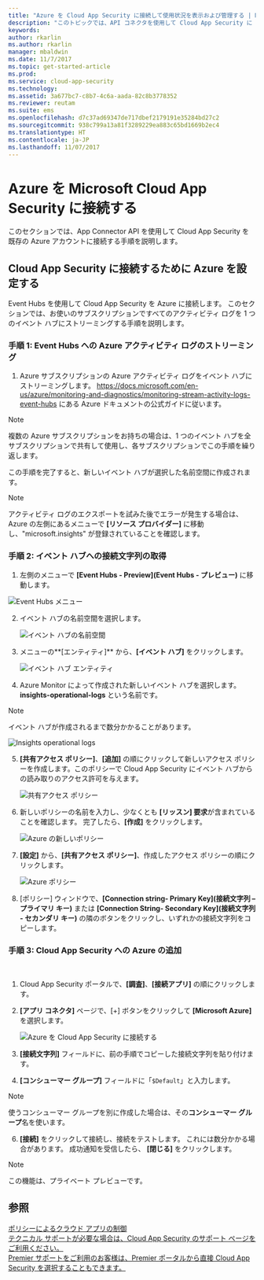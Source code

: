 ```yaml
---
title: "Azure を Cloud App Security に接続して使用状況を表示および管理する | Microsoft Docs"
description: "このトピックでは、API コネクタを使用して Cloud App Security に Azure を接続する方法について説明します。"
keywords: 
author: rkarlin
ms.author: rkarlin
manager: mbaldwin
ms.date: 11/7/2017
ms.topic: get-started-article
ms.prod: 
ms.service: cloud-app-security
ms.technology: 
ms.assetid: 3a677bc7-c8b7-4c6a-aada-82c8b3778352
ms.reviewer: reutam
ms.suite: ems
ms.openlocfilehash: d7c37ad69347de717dbef2179191e35284bd27c2
ms.sourcegitcommit: 938c799a13a81f3289229ea883c65bd1669b2ec4
ms.translationtype: HT
ms.contentlocale: ja-JP
ms.lasthandoff: 11/07/2017
---
```

# <a name="connect-azure-to-microsoft-cloud-app-security"></a>Azure を Microsoft Cloud App Security に接続する

このセクションでは、App Connector API を使用して Cloud App Security を既存の Azure アカウントに接続する手順を説明します。  
  
## <a name="setting-up-azure-for-connection-to-cloud-app-security"></a>Cloud App Security に接続するために Azure を設定する

Event Hubs を使用して Cloud App Security を Azure に接続します。 このセクションでは、お使いのサブスクリプションですべてのアクティビティ ログを 1 つのイベント ハブにストリーミングする手順を説明します。 

### <a name="step-1-stream-your-azure-activity-logs-to-event-hubs"></a>手順 1: Event Hubs への Azure アクティビティ ログのストリーミング

1.  Azure サブスクリプションの Azure アクティビティ ログをイベント ハブにストリーミングします。 https://docs.microsoft.com/en-us/azure/monitoring-and-diagnostics/monitoring-stream-activity-logs-event-hubs にある Azure ドキュメントの公式ガイドに従います。

 > [!NOTE]
 > 複数の Azure サブスクリプションをお持ちの場合は、1 つのイベント ハブを全サブスクリプションで共有して使用し、各サブスクリプションでこの手順を繰り返します。

 この手順を完了すると、新しいイベント ハブが選択した名前空間に作成されます。
 
 > [!NOTE]
 > アクティビティ ログのエクスポートを試みた後でエラーが発生する場合は、Azure の左側にあるメニューで **[リソース プロバイダー]** に移動し、"microsoft.insights" が登録されていることを確認します。

### <a name="step-2-get-a-connection-string-to-your-event-hub"></a>手順 2: イベント ハブへの接続文字列の取得

1.  左側のメニューで **[Event Hubs - Preview]\(Event Hubs - プレビュー\)** に移動します。
  
   ![Event Hubs メニュー](media/azure-event-hubs.png "Azure Event Hubs")

2.  イベント ハブの名前空間を選択します。
  
    ![イベント ハブの名前空間](media/azure-namespace.png "Azure 名前空間")

3.  メニューの**[エンティティ]** から、**[イベント ハブ]** をクリックします。 
  
    ![イベント ハブ エンティティ](media/azure-event-hubs-entities.png "Azure イベント ハブ エンティティ")

4.  Azure Monitor によって作成された新しいイベント ハブを選択します。 **insights-operational-logs** という名前です。
  > [!NOTE]
  > イベント ハブが作成されるまで数分かかることがあります。

   ![Insights operational logs](media/azure-insight-operational-logs.png "Azure insight operational logs")
  
  
5. **[共有アクセス ポリシー]**、**[追加]** の順にクリックして新しいアクセス ポリシーを作成します。このポリシーで Cloud App Security にイベント ハブからの読み取りのアクセス許可を与えます。
  
    ![共有アクセス ポリシー](media/azure-shared-access-policies.png "Azure 共有アクセス ポリシー")

6.  新しいポリシーの名前を入力し、少なくとも **[リッスン] 要求**が含まれていることを確認します。 完了したら、**[作成]** をクリックします。
  
    ![Azure の新しいポリシー](media/azure-new-policy.png "Azure の新しいポリシー")

7.  **[設定]** から、**[共有アクセス ポリシー]**、作成したアクセス ポリシーの順にクリックします。   
  
    ![Azure ポリシー](media/azure-select-policy.png "Azure ポリシー")

8. [ポリシー] ウィンドウで、**[Connection string- Primary Key]\(接続文字列 – プライマリ キー\)** または **[Connection String- Secondary Key]\(接続文字列 - セカンダリ キー\)** の隣のボタンをクリックし、いずれかの接続文字列をコピーします。

### <a name="step-3-add-azure-to-cloud-app-security"></a>手順 3: Cloud App Security への Azure の追加
 
1.  Cloud App Security ポータルで、**[調査]**、**[接続アプリ]** の順にクリックします。  
  
3.  **[アプリ コネクタ]** ページで、[+] ボタンをクリックして **[Microsoft Azure]** を選択します。  
  
     ![Azure を Cloud App Security に接続する](media/azure-connect-app.png "Azure の接続")  
  
4.  **[接続文字列]** フィールドに、前の手順でコピーした接続文字列を貼り付けます。  
  
5.  **[コンシューマー グループ]** フィールドに「`$Default`」と入力します。
    
   >[!NOTE] 
   > 使うコンシューマー グループを別に作成した場合は、その**コンシューマー グループ**名を使います。
  
6.  **[接続]** をクリックして接続し、接続をテストします。 これには数分かかる場合があります。 成功通知を受信したら、 **[閉じる]** をクリックします。  


> [!NOTE]
> この機能は、プライベート プレビューです。


## <a name="see-also"></a>参照  
[ポリシーによるクラウド アプリの制御](control-cloud-apps-with-policies.md)   
[テクニカル サポートが必要な場合は、Cloud App Security のサポート ページをご利用ください。](http://support.microsoft.com/oas/default.aspx?prid=16031)   
[Premier サポートをご利用のお客様は、Premier ポータルから直接 Cloud App Security を選択することもできます。](https://premier.microsoft.com/)  
  
  
